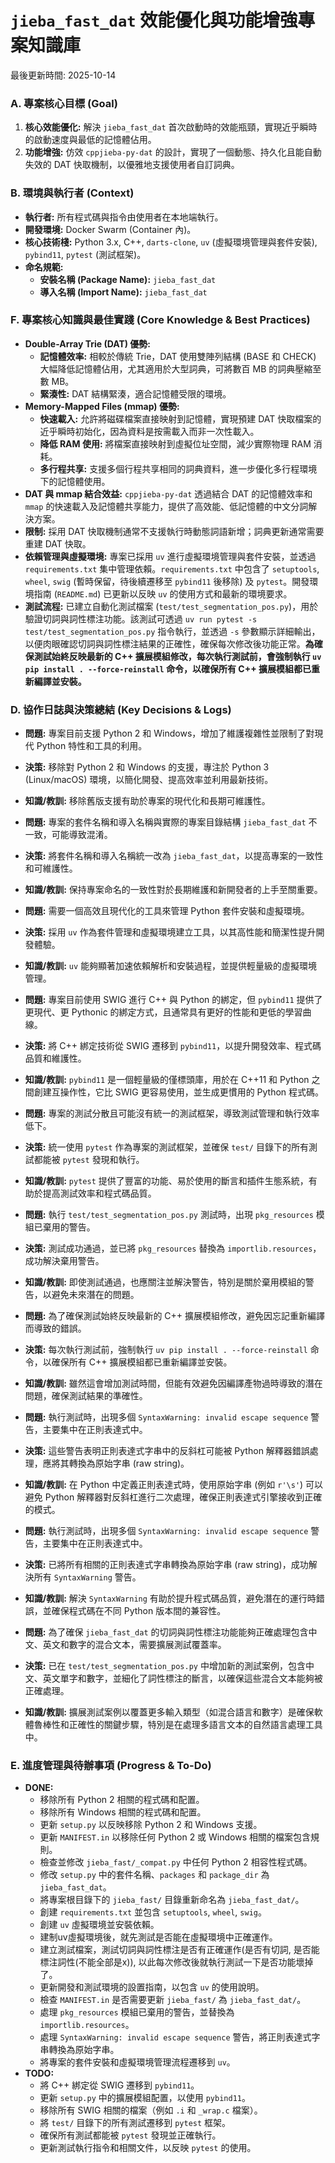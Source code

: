 # `jieba_fast_dat` 效能優化與功能增強專案知識庫

最後更新時間: 2025-10-14

### A. 專案核心目標 (Goal)

1.  **核心效能優化:** 解決 `jieba_fast_dat` 首次啟動時的效能瓶頸，實現近乎瞬時的啟動速度與最低的記憶體佔用。
2.  **功能增強:** 仿效 `cppjieba-py-dat` 的設計，實現了一個動態、持久化且能自動失效的 DAT 快取機制，以優雅地支援使用者自訂詞典。

### B. 環境與執行者 (Context)

*   **執行者:** 所有程式碼與指令由使用者在本地端執行。
*   **開發環境:** Docker Swarm (Container 內)。
*   **核心技術棧:** Python 3.x, C++, `darts-clone`, `uv` (虛擬環境管理與套件安裝), `pybind11`, `pytest` (測試框架)。
*   **命名規範:**
    *   **安裝名稱 (Package Name):** `jieba_fast_dat`
    *   **導入名稱 (Import Name):** `jieba_fast_dat`

### F. 專案核心知識與最佳實踐 (Core Knowledge & Best Practices)

*   **Double-Array Trie (DAT) 優勢:**
    *   **記憶體效率:** 相較於傳統 Trie，DAT 使用雙陣列結構 (BASE 和 CHECK) 大幅降低記憶體佔用，尤其適用於大型詞典，可將數百 MB 的詞典壓縮至數 MB。
    *   **緊湊性:** DAT 結構緊湊，適合記憶體受限的環境。
*   **Memory-Mapped Files (mmap) 優勢:**
    *   **快速載入:** 允許將磁碟檔案直接映射到記憶體，實現預建 DAT 快取檔案的近乎瞬時初始化，因為資料是按需載入而非一次性載入。
    *   **降低 RAM 使用:** 將檔案直接映射到虛擬位址空間，減少實際物理 RAM 消耗。
    *   **多行程共享:** 支援多個行程共享相同的詞典資料，進一步優化多行程環境下的記憶體使用。
*   **DAT 與 mmap 結合效益:** `cppjieba-py-dat` 透過結合 DAT 的記憶體效率和 `mmap` 的快速載入及記憶體共享能力，提供了高效能、低記憶體的中文分詞解決方案。
*   **限制:** 採用 DAT 快取機制通常不支援執行時動態詞語新增；詞典更新通常需要重建 DAT 快取。
*   **依賴管理與虛擬環境:** 專案已採用 `uv` 進行虛擬環境管理與套件安裝，並透過 `requirements.txt` 集中管理依賴。`requirements.txt` 中包含了 `setuptools`, `wheel`, `swig` (暫時保留，待後續遷移至 `pybind11` 後移除) 及 `pytest`。開發環境指南 (`README.md`) 已更新以反映 `uv` 的使用方式和最新的環境要求。
*   **測試流程:** 已建立自動化測試檔案 (`test/test_segmentation_pos.py`)，用於驗證切詞與詞性標注功能。該測試可透過 `uv run pytest -s test/test_segmentation_pos.py` 指令執行，並透過 `-s` 參數顯示詳細輸出，以便肉眼確認切詞與詞性標注結果的正確性，確保每次修改後功能正常。**為確保測試始終反映最新的 C++ 擴展模組修改，每次執行測試前，會強制執行 `uv pip install . --force-reinstall` 命令，以確保所有 C++ 擴展模組都已重新編譯並安裝。**

### D. 協作日誌與決策總結 (Key Decisions & Logs)

*   **問題:** 專案目前支援 Python 2 和 Windows，增加了維護複雜性並限制了對現代 Python 特性和工具的利用。
*   **決策:** 移除對 Python 2 和 Windows 的支援，專注於 Python 3 (Linux/macOS) 環境，以簡化開發、提高效率並利用最新技術。
*   **知識/教訓:** 移除舊版支援有助於專案的現代化和長期可維護性。
*   **問題:** 專案的套件名稱和導入名稱與實際的專案目錄結構 `jieba_fast_dat` 不一致，可能導致混淆。
*   **決策:** 將套件名稱和導入名稱統一改為 `jieba_fast_dat`，以提高專案的一致性和可維護性。
*   **知識/教訓:** 保持專案命名的一致性對於長期維護和新開發者的上手至關重要。
*   **問題:** 需要一個高效且現代化的工具來管理 Python 套件安裝和虛擬環境。
*   **決策:** 採用 `uv` 作為套件管理和虛擬環境建立工具，以其高性能和簡潔性提升開發體驗。
*   **知識/教訓:** `uv` 能夠顯著加速依賴解析和安裝過程，並提供輕量級的虛擬環境管理。
*   **問題:** 專案目前使用 SWIG 進行 C++ 與 Python 的綁定，但 `pybind11` 提供了更現代、更 Pythonic 的綁定方式，且通常具有更好的性能和更低的學習曲線。
*   **決策:** 將 C++ 綁定技術從 SWIG 遷移到 `pybind11`，以提升開發效率、程式碼品質和維護性。
*   **知識/教訓:** `pybind11` 是一個輕量級的僅標頭庫，用於在 C++11 和 Python 之間創建互操作性，它比 SWIG 更容易使用，並生成更慣用的 Python 程式碼。
*   **問題:** 專案的測試分散且可能沒有統一的測試框架，導致測試管理和執行效率低下。
*   **決策:** 統一使用 `pytest` 作為專案的測試框架，並確保 `test/` 目錄下的所有測試都能被 `pytest` 發現和執行。
*   **知識/教訓:** `pytest` 提供了豐富的功能、易於使用的斷言和插件生態系統，有助於提高測試效率和程式碼品質。
*   **問題:** 執行 `test/test_segmentation_pos.py` 測試時，出現 `pkg_resources` 模組已棄用的警告。
*   **決策:** 測試成功通過，並已將 `pkg_resources` 替換為 `importlib.resources`，成功解決棄用警告。
*   **知識/教訓:** 即使測試通過，也應關注並解決警告，特別是關於棄用模組的警告，以避免未來潛在的問題。

*   **問題:** 為了確保測試始終反映最新的 C++ 擴展模組修改，避免因忘記重新編譯而導致的錯誤。
*   **決策:** 每次執行測試前，強制執行 `uv pip install . --force-reinstall` 命令，以確保所有 C++ 擴展模組都已重新編譯並安裝。
*   **知識/教訓:** 雖然這會增加測試時間，但能有效避免因編譯產物過時導致的潛在問題，確保測試結果的準確性。

*   **問題:** 執行測試時，出現多個 `SyntaxWarning: invalid escape sequence` 警告，主要集中在正則表達式中。
*   **決策:** 這些警告表明正則表達式字串中的反斜杠可能被 Python 解釋器錯誤處理，應將其轉換為原始字串 (raw string)。
*   **知識/教訓:** 在 Python 中定義正則表達式時，使用原始字串 (例如 `r'\s'`) 可以避免 Python 解釋器對反斜杠進行二次處理，確保正則表達式引擎接收到正確的模式。

*   **問題:** 執行測試時，出現多個 `SyntaxWarning: invalid escape sequence` 警告，主要集中在正則表達式中。
*   **決策:** 已將所有相關的正則表達式字串轉換為原始字串 (raw string)，成功解決所有 `SyntaxWarning` 警告。
*   **知識/教訓:** 解決 `SyntaxWarning` 有助於提升程式碼品質，避免潛在的運行時錯誤，並確保程式碼在不同 Python 版本間的兼容性。

*   **問題:** 為了確保 `jieba_fast_dat` 的切詞與詞性標注功能能夠正確處理包含中文、英文和數字的混合文本，需要擴展測試覆蓋率。
*   **決策:** 已在 `test/test_segmentation_pos.py` 中增加新的測試案例，包含中文、英文單字和數字，並細化了詞性標注的斷言，以確保這些混合文本能夠被正確處理。
*   **知識/教訓:** 擴展測試案例以覆蓋更多輸入類型（如混合語言和數字）是確保軟體魯棒性和正確性的關鍵步驟，特別是在處理多語言文本的自然語言處理工具中。

### E. 進度管理與待辦事項 (Progress & To-Do)

*   **DONE:**
    *   移除所有 Python 2 相關的程式碼和配置。
    *   移除所有 Windows 相關的程式碼和配置。
    *   更新 `setup.py` 以反映移除 Python 2 和 Windows 支援。
    *   更新 `MANIFEST.in` 以移除任何 Python 2 或 Windows 相關的檔案包含規則。
    *   檢查並修改 `jieba_fast/_compat.py` 中任何 Python 2 相容性程式碼。
    *   修改 `setup.py` 中的套件名稱、`packages` 和 `package_dir` 為 `jieba_fast_dat`。
    *   將專案根目錄下的 `jieba_fast/` 目錄重新命名為 `jieba_fast_dat/`。
    *   創建 `requirements.txt` 並包含 `setuptools`, `wheel`, `swig`。
    *   創建 `uv` 虛擬環境並安裝依賴。
    *   建制uv虛擬環境後，就先測試是否能在虛擬環境中正確運作。
    *   建立測試檔案，測試切詞與詞性標注是否有正確運作(是否有切詞, 是否能標注詞性(不能全部是x)), 以此每次修改後就執行測試一下是否功能壞掉了。
    *   更新開發和測試環境的設置指南，以包含 `uv` 的使用說明。
    *   檢查 `MANIFEST.in` 是否需要更新 `jieba_fast/` 為 `jieba_fast_dat/`。
    *   處理 `pkg_resources` 模組已棄用的警告，並替換為 `importlib.resources`。
    *   處理 `SyntaxWarning: invalid escape sequence` 警告，將正則表達式字串轉換為原始字串。
    *   將專案的套件安裝和虛擬環境管理流程遷移到 `uv`。
*   **TODO:**
    *   將 C++ 綁定從 SWIG 遷移到 `pybind11`。
    *   更新 `setup.py` 中的擴展模組配置，以使用 `pybind11`。
    *   移除所有 SWIG 相關的檔案（例如 `.i` 和 `_wrap.c` 檔案）。
    *   將 `test/` 目錄下的所有測試遷移到 `pytest` 框架。
    *   確保所有測試都能被 `pytest` 發現並正確執行。
    *   更新測試執行指令和相關文件，以反映 `pytest` 的使用。